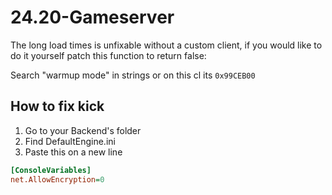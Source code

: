 # 24.20-Gameserver

The long load times is unfixable without a custom client, if you would like to do it yourself patch this function to return false:

Search "warmup mode" in strings or on this cl its `0x99CEB00`

## How to fix kick

1. Go to your Backend's folder
2. Find DefaultEngine.ini
3. Paste this on a new line
```ini
[ConsoleVariables]
net.AllowEncryption=0
```
